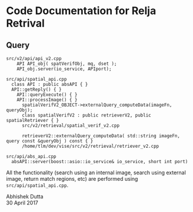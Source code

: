 # Code Documentation for Relja Retrival

## Query
```
src/v2/api/api_v2.cpp
    API API_obj( spatVerifObj, mq, dset );
    API_obj.server(io_service, APIport);

src/api/spatial_api.cpp
  class API : public absAPI { }
  API::getReply() { }
    API::queryExecute() { }
    API::processImage() { }
      spatialVerifV2_OBJECT->externalQuery_computeData(imageFn, queryObj);
      class spatialVerifV2 : public retrieverV2, public spatialRetriever { }
      src/v2/retrieval/spatial_verif_v2.cpp

      retrieverV2::externalQuery_computeData( std::string imageFn, query const &queryObj ) const { }
      /home/tlm/dev/vise/src/v2/retrieval/retriever_v2.cpp
        
src/api/abs_api.cpp
  absAPI::server(boost::asio::io_service& io_service, short int port)

```

All the functionality (search using an internal image, search using external image, 
return match regions, etc) are performed using `src/api/spatial_api.cpp`.

Abhishek Dutta  
30 April 2017

